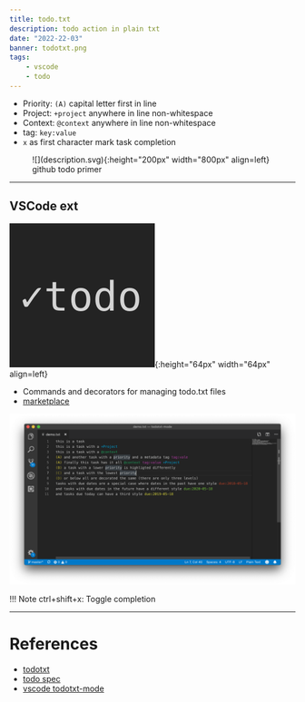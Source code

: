 ```yaml
---
title: todo.txt
description: todo action in plain txt
date: "2022-22-03"
banner: todotxt.png
tags:
    - vscode
    - todo
---
```


- Priority: `(A)` capital letter first in line
- Project: `+project` anywhere in line non-whitespace
- Context: `@context` anywhere in line non-whitespace
- tag: `key:value`
- `x` as first character mark task completion


<figure markdown>
  ![](description.svg){:height="200px" width="800px" align=left}
  <figcaption>github todo primer</figcaption>
</figure>


---

## VSCode ext

![](2022-03-25-09-00-49.png){:height="64px" width="64px" align=left}

- Commands and decorators for managing todo.txt files
- [marketplace](https://marketplace.visualstudio.com/items?itemName=davraamides.todotxt-mode)

![](2022-03-25-09-09-07.png)

!!! Note
    ctrl+shift+x: Toggle completion

---

# References
- [todotxt](http://todotxt.org/)
- [todo spec](https://github.com/todotxt/todo.txt)
- [vscode todotxt-mode]([todotxt-mode](https://marketplace.visualstudio.com/items?itemName=davraamides.todotxt-mode))